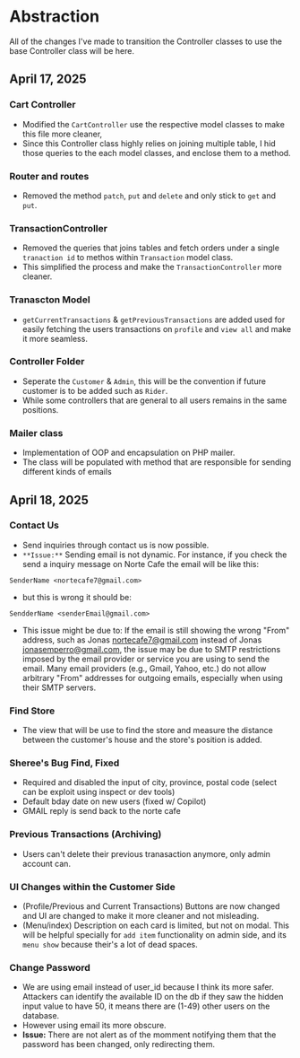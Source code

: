 # Abstraction
All of the changes I've made to transition the Controller classes to use the base Controller class will be here.

## April 17, 2025
### Cart Controller
- Modified the `CartController` use the respective model classes to make this file more cleaner,
- Since this Controller class highly relies on joining multiple table, I hid those queries to the each model classes, and enclose them to a method.

### Router and routes
- Removed the method `patch`, `put` and `delete` and only stick to `get` and `put`.

### TransactionController
- Removed the queries that joins tables and fetch orders under a single `tranaction id` to methos within `Transaction` model class.
- This simplified the process and make the `TransactionController` more cleaner.

### Tranascton Model
- `getCurrentTransactions` & `getPreviousTransactions` are added used for easily fetching the users transactions on `profile` and `view all` and make it more seamless.

### Controller Folder
- Seperate the `Customer` & `Admin`, this will be the convention if future customer is to be added such as `Rider`.
- While some controllers that are general to all users remains in the same positions.

### Mailer class
- Implementation of OOP and encapsulation on PHP mailer.
- The class will be populated with method that are responsible for sending different kinds of emails

## April 18, 2025
### Contact Us
- Send inquiries through contact us is now possible.
- `**Issue:**` Sending email is not dynamic. For instance, if you check the send a inquiry message on Norte Cafe the email will be like this:
```
SenderName <nortecafe7@gmail.com>
```
- but this is wrong it should be:
```
SendderName <senderEmail@gmail.com>
```
- This issue might be due to: If the email is still showing the wrong "From" address, such as Jonas <nortecafe7@gmail.com> instead of Jonas <jonasemperro@gmail.com>, the issue may be due to SMTP restrictions imposed by the email provider or service you are using to send the email. Many email providers (e.g., Gmail, Yahoo, etc.) do not allow arbitrary "From" addresses for outgoing emails, especially when using their SMTP servers.

### Find Store
- The view that will be use to find the store and measure the distance between the customer's house and the store's position is added.

### Sheree's Bug Find, Fixed
- Required and disabled the input of city, province, postal code (select can be exploit using inspect or dev tools)
- Default bday date on new users (fixed w/ Copilot)
- GMAIL reply is send back to the norte cafe 

### Previous Transactions (Archiving)
- Users can't delete their previous tranasaction anymore, only admin account can.

### UI Changes within the Customer Side
- (Profile/Previous and Current Transactions) Buttons are now changed and UI are changed to make it more cleaner and not misleading.
- (Menu/index) Description on each card is limited, but not on modal. This will be helpful specially for `add item` functionality on admin side, and its `menu show` because their's a lot of dead spaces.

### Change Password
- We are using email instead of user_id because I think its more safer. Attackers can identify the available ID on the db if they saw the hidden input value to have 50, it means there are (1-49) other users on the database.
- However using email its more obscure.
- **Issue:** There are not alert as of the momment notifying them that the password has been changed, only redirecting them.